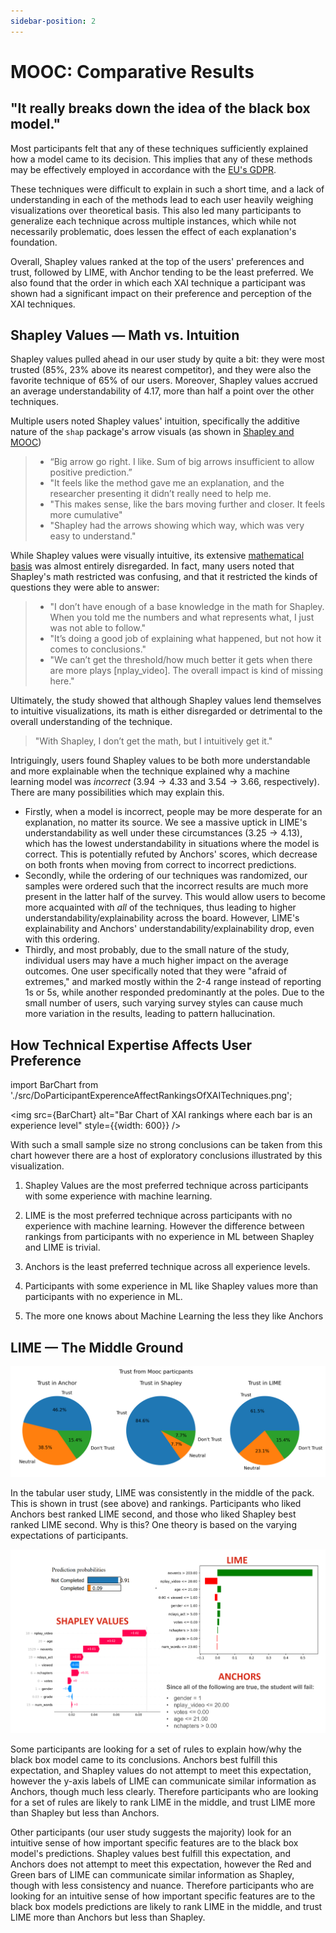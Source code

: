 ```yaml
---
sidebar-position: 2
---
```



# MOOC: Comparative Results


## "It really breaks down the idea of the black box model."
Most participants felt that any of these techniques sufficiently explained how a model came to its decision. This implies that any of these methods may be effectively employed in accordance with the [EU's GDPR](../Shapley%20Values//The%20EU's%20right%20to%20explainability.md).


These techniques were difficult to explain in such a short time, and a lack of understanding in each of the methods lead to each user heavily weighing visualizations over theoretical basis. This also led many participants to generalize each technique across multiple instances, which while not necessarily problematic, does lessen the effect of each explanation's foundation.


Overall, Shapley values ranked at the top of the users' preferences and trust, followed by LIME, with Anchor tending to be the least preferred.  We also found that the order in which each XAI technique a participant was shown had a significant impact on their preference and perception of the XAI techniques.




## Shapley Values — Math vs. Intuition
Shapley values pulled ahead in our user study by quite a bit: they were most trusted (85\%, 23\% above its nearest competitor), and they were also the favorite technique of 65\% of our users. Moreover, Shapley values accrued an average understandability of 4.17, more than half a point over the other techniques.


Multiple users noted Shapley values' intuition, specifically the additive nature of the ```shap``` package's arrow visuals (as shown in [Shapley and MOOC](../Shapley%20Values/Shapley%20and%20MOOC.md))
> - “Big arrow go right. I like. Sum of big arrows insufficient to allow positive prediction.”
> - "It feels like the method gave me an explanation, and the researcher presenting it didn’t really need to help me.
> - "This makes sense, like the bars moving further and closer. It feels more cumulative"
> - "Shapley had the arrows showing which way, which was very easy to understand."


While Shapley values were visually intuitive, its extensive [mathematical basis](../Shapley%20Values/Shapley's%20Math.md) was almost entirely disregarded. In fact, many users noted that Shapley's math restricted was confusing, and that it restricted the kinds of questions they were able to answer:
> - "I don’t have enough of a base knowledge in the math for Shapley. When you told me the numbers and what represents what, I just was not able to follow."
> - "It’s doing a good job of explaining what happened, but not how it comes to conclusions."
> - "We can’t get the threshold/how much better it gets when there are more plays [nplay_video]. The overall impact is kind of missing here."


Ultimately, the study showed that although Shapley values lend themselves to intuitive visualizations, its math is either disregarded or detrimental to the overall understanding of the technique.
> "With Shapley, I don’t get the math, but I intuitively get it."


Intriguingly, users found Shapley values to be both more understandable and more explainable when the technique explained why a machine learning model was *incorrect* ($3.94\rightarrow4.33$ and $3.54\rightarrow3.66$, respectively). There are many possibilities which may explain this.
-  Firstly, when a model is incorrect, people may be more desperate for an explanation, no matter its source. We see a massive uptick in LIME's understandability as well under these circumstances ($3.25\rightarrow4.13$), which has the lowest understandability in situations where the model is correct. This is potentially refuted by Anchors' scores, which decrease on both fronts when moving from correct to incorrect predictions.
- Secondly, while the ordering of our techniques was randomized, our samples were ordered such that the incorrect results are much more present in the latter half of the survey. This would allow users to become more acquainted with *all* of the techniques, thus leading to higher understandability/explainability across the board. However, LIME's explainability and Anchors' understandability/explainability drop, even with this ordering.
- Thirdly, and most probably, due to the small nature of the study, individual users may have a much higher impact on the average outcomes. One user specifically noted that they were "afraid of extremes," and marked mostly within the 2-4 range instead of reporting 1s or 5s, while another responded predominantly at the poles. Due to the small number of users, such varying survey styles can cause much more variation in the results, leading to pattern hallucination.


## How Technical Expertise Affects User Preference


import BarChart from './src/DoParticipantExperenceAffectRankingsOfXAITechniques.png';




<img src={BarChart} alt="Bar Chart of XAI rankings where each bar is an experience level" style={{width: 600}} />


With such a small sample size no strong conclusions can be taken from this chart however there are a host of exploratory conclusions illustrated by this visualization.


1. Shapley Values are the most preferred technique across participants with some experience with machine learning.


2. LIME is the most preferred technique across participants with no experience with machine learning. However the difference between rankings from participants with no experience in ML between Shapley and LIME is trivial.


3. Anchors is the least preferred technique across all experience levels.


4. Participants with some experience in ML like Shapley values more than participants with no experience in ML.


5. The more one knows about Machine Learning the less they like Anchors


## LIME — The Middle Ground


![MOOC Trust Pie Charts](./src/trust.png)


In the tabular user study, LIME was consistently in the middle of the pack. This is shown in trust (see above) and rankings. Participants who liked Anchors best ranked LIME second, and those who liked Shapley best ranked LIME second. Why is this? One theory is based on the varying expectations of participants.


![Three XAI Visualizations](./src/three_explanations.png)




Some participants are looking for a set of rules to explain how/why the black box model came to its conclusions. Anchors best fulfill this expectation, and Shapley values do not attempt to meet this expectation, however the y-axis labels of LIME can communicate similar information as Anchors, though much less clearly. Therefore participants who are looking for a set of rules are likely to rank LIME in the middle, and trust LIME more than Shapley but less than Anchors.


Other participants (our user study suggests the majority) look for an intuitive sense of how important specific features are to the black box model's predictions. Shapley values best fulfill this expectation, and Anchors does not attempt to meet this expectation, however the Red and Green bars of LIME can communicate similar information as Shapley, though with less consistency and nuance. Therefore participants who are looking for an intuitive sense of how important specific features are to the black box models predictions are likely to rank LIME in the middle, and trust LIME more than Anchors but less than Shapley.

